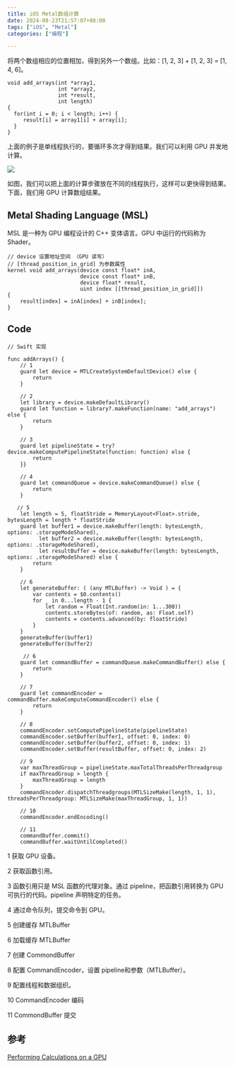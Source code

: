 ```yaml
---
title: iOS Metal数组计算
date: 2024-08-23T21:57:07+08:00
tags: ["iOS", "Metal"]
categories: ["编程"]

---
```


将两个数组相应的位置相加，得到另外一个数组。比如：[1, 2, 3] + [1, 2, 3] = [1, 4, 6]。

```
void add_arrays(int *array1, 
                int *array2,
                int *result,
                int length)
{
  for(int i = 0; i < length; i++) {
     result[i] = array1[i] + array[i];
  }
}
```

上面的例子是单线程执行的，要循环多次才得到结果。我们可以利用 GPU 并发地计算。

![](/images/metal_compute_arrays.png)

如图，我们可以把上面的计算步骤放在不同的线程执行，这样可以更快得到结果。下面，我们用 GPU 计算数组结果。

## Metal Shading Language (MSL)

MSL 是一种为 GPU 编程设计的 C++ 变体语言。GPU 中运行的代码称为 Shader。

```
// device 设置地址空间 （GPU 读写）
// [thread_position_in_grid] 为参数属性
kernel void add_arrays(device const float* inA,
                       device const float* inB,
                       device float* result,
                       uint index [[thread_position_in_grid]])
{
    result[index] = inA[index] + inB[index];
} 
```

## Code

```
// Swift 实现

func addArrays() {
    // 1
    guard let device = MTLCreateSystemDefaultDevice() else {
        return
    }

    // 2 
    let library = device.makeDefaultLibrary()
    guard let function = library?.makeFunction(name: "add_arrays") else {
        return
    }
    
    // 3
    guard let pipelineState = try? device.makeComputePipelineState(function: function) else {
        return
    }}
    
    // 4
    guard let commandQueue = device.makeCommandQueue() else {
        return
    }

   // 5 
    let length = 5, floatStride = MemoryLayout<Float>.stride, bytesLength = length * floatStride
    guard let buffer1 = device.makeBuffer(length: bytesLength, options: .storageModeShared),
          let buffer2 = device.makeBuffer(length: bytesLength, options: .storageModeShared),
          let resultBuffer = device.makeBuffer(length: bytesLength, options: .storageModeShared) else {
        return
    }

    // 6
    let generateBuffer: ( (any MTLBuffer) -> Void ) = {
        var contents = $0.contents()
        for _ in 0...length - 1 {
            let random = Float(Int.random(in: 1...300))
            contents.storeBytes(of: random, as: Float.self)
            contents = contents.advanced(by: floatStride)
        }
    }
    generateBuffer(buffer1)
    generateBuffer(buffer2)
    
     // 6
    guard let commandBuffer = commandQueue.makeCommandBuffer() else {
        return
    }

    // 7
    guard let commandEncoder = commandBuffer.makeComputeCommandEncoder() else {
        return
    }
    
    // 8  
    commandEncoder.setComputePipelineState(pipelineState)
    commandEncoder.setBuffer(buffer1, offset: 0, index: 0)
    commandEncoder.setBuffer(buffer2, offset: 0, index: 1)
    commandEncoder.setBuffer(resultBuffer, offset: 0, index: 2)

    // 9
    var maxThreadGroup = pipelineState.maxTotalThreadsPerThreadgroup
    if maxThreadGroup > length {
        maxThreadGroup = length
    }
    commandEncoder.dispatchThreadgroups(MTLSizeMake(length, 1, 1), threadsPerThreadgroup: MTLSizeMake(maxThreadGroup, 1, 1))

    // 10
    commandEncoder.endEncoding()
    
    // 11
    commandBuffer.commit()
    commandBuffer.waitUntilCompleted()
```

1 获取 GPU 设备。

2 获取函数引用。

3 函数引用只是 MSL 函数的代理对象。通过 pipeline，把函数引用转换为 GPU 可执行的代码。pipeline 声明特定的任务。

4 通过命令队列，提交命令到 GPU。

5 创建缓存 MTLBuffer

6 加载缓存 MTLBuffer

7 创建 CommondBuffer

8 配置 CommandEncoder，设置 pipeline和参数（MTLBuffer）。

9 配置线程和数据组织。

10 CommandEncoder 编码

11 CommondBuffer 提交

## 参考

[Performing Calculations on a GPU](https://developer.apple.com/documentation/metal/performing_calculations_on_a_gpu)